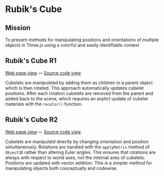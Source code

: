 Rubik's Cube
===

## Mission

To present methods for manipulating positions and orientations of multiple objects in Three.js using a colorful and easily identifiable context

## Rubik's Cube R1

[Web page view]( http://jaanga.github.io/cookbook/rubiks-cube/rubiks-cube-r1.html "View as live web page" ) &mdash; 
[Source code view]( https://github.com/jaanga/cookbook/tree/gh-pages/rubiks-cube/rubiks-cube-r1.html "View as source code" )

Cubelets are manipulated by adding them as children to a parent object which is then rotated. This approach automatically updates cubelet positions. After each rotation cubelets are removed from the parent and added back to the scene, which requires an explict update of cubelet materials with the `recolor()` function.

## Rubik's Cube R2

[Web page view]( http://jaanga.github.io/cookbook/rubiks-cube/rubiks-cube-r2.html "View as live web page" ) &mdash; 
[Source code view]( https://github.com/jaanga/cookbook/tree/gh-pages/rubiks-cube/rubiks-cube-r2.html "View as source code" )

Cubelets are manipulatd directly by changing orientation and position simultaneously. Rotations are handled with the `applyMatrix` method of `Object3D` rather than altering Euler angles. This ensures that rotations are always with respect to world axes, not the internal axes of cubelets. Positions are updated with vector addition. This is a simpler method for manipulating objects both conceptually and codewise.
